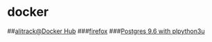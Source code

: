 # docker
##[alitrack@Docker Hub](https://hub.docker.com/u/alitrack/)
###[firefox](https://hub.docker.com/r/alitrack/firefox/)
###[Postgres 9.6 with plpython3u](https://hub.docker.com/r/alitrack/postgres-plpython/)
